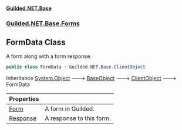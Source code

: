 #### [Guilded.NET.Base](Guilded_NET_Base.md 'Guilded.NET.Base')
### [Guilded.NET.Base.Forms](Guilded_NET_Base.md#Guilded_NET_Base_Forms 'Guilded.NET.Base.Forms')
## FormData Class
A form along with a form response.  
```csharp
public class FormData : Guilded.NET.Base.ClientObject
```

Inheritance [System.Object](https://docs.microsoft.com/en-us/dotnet/api/System.Object 'System.Object') &#129106; [BaseObject](BaseObject.md 'Guilded.NET.Base.BaseObject') &#129106; [ClientObject](ClientObject.md 'Guilded.NET.Base.ClientObject') &#129106; FormData  

| Properties | |
| :--- | :--- |
| [Form](FormData_Form.md 'Guilded.NET.Base.Forms.FormData.Form') | A form in Guilded.<br/> |
| [Response](FormData_Response.md 'Guilded.NET.Base.Forms.FormData.Response') | A response to this form.<br/> |
